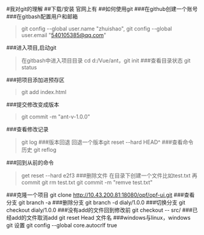 #我对git的理解
##下载/安装
官网上有
##如何使用git
###在github创建一个账号
###在gitbash配置用户和邮箱
>git config --global user.name "zhuishao",
>git config --global user.email "540105385@qq.com"

###进入项目,启动git
>在gitbash中进入项目目录 cd d:/Vue/ant，git init
###查看目录状态
>git status

###把项目添加进预存区
>git add index.html

###提交修改变成版本
>git commit -m "ant-v-1.0.0"

###查看修改记录
>git log
###版本回退
>回退一个版本git reset --hard HEAD^
###查看命令历史
>git reflog

###回到从前的命令
>get reset --hard e2f3
###删除文件
>在目录下创建一个文件比如test.txt 再commit
git rm test.txt
git commit -m "remve test.txt"

###克隆一个项目
git clone http://10.43.200.81:18080/opf/opf-ui.git
###查看分支
git branch -a
###删除分支
git branch -d dialy/1.0.0
###切换分支
git checkout dialy/1.0.0
###没有add的文件回到修改前
git checkout -- src/
###已经add的文件取消add
git reset Head 文件名
###windows与linux，windows git 设置
git config --global core.autocrlf true